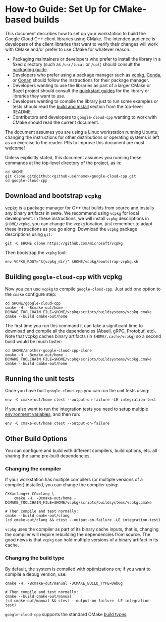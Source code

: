 # How-to Guide: Set Up for CMake-based builds

This document describes how to set up your workstation to build the Google Cloud
C++ client libraries using CMake. The intended audience is developers of the
client libraries that want to verify their changes will work with CMake and/or
prefer to use CMake for whatever reason.

- Packaging maintainers or developers who prefer to install the library in a
  fixed directory (such as `/usr/local` or `/opt`) should consult the
  [packaging guide](/doc/packaging.md).
- Developers who prefer using a package manager such as
  [vcpkg](https://vcpkg.io), [Conda](https://conda.io),
  or [Conan](https://conan.io) should follow the instructions for their package
  manager.
- Developers wanting to use the libraries as part of a larger CMake or Bazel
  project should consult the [quickstart guides](/README.md#quickstart) for the
  library or libraries they want to use.
- Developers wanting to compile the library just to run some examples or
  tests should read the [build and install](/README.md#building-and-installing)
  section from the top-level README.
- Contributors and developers to `google-cloud-cpp` wanting to work with CMake
  should read the current document.

The document assumes you are using a Linux workstation running Ubuntu, changing
the instructions for other distributions or operating systems is left as an
exercise to the reader. PRs to improve this document are most welcome!

Unless explicitly stated, this document assumes you running these commands at
the top-level directory of the project, as in:

```shell
cd $HOME
git clone git@github:<github-username>/google-cloud-cpp.git
cd google-cloud-cpp
```

## Download and bootstrap `vcpkg`

[vcpkg](https://vcpkg.io) is a package manager for C++ that builds
from source and installs any binary artifacts in `$HOME`. We recommend
using `vcpkg` for local development.  In these instructions, we will
install `vcpkg` descriptions in `$HOME/vcpkg`, you can change the
`vcpkg` location, just remember to adapt these instructions as you go
along. Download the `vcpkg` package descriptions using `git`:

```shell
git -C $HOME clone https://github.com/microsoft/vcpkg
```

Then bootstrap the `vcpkg` tool:

```shell
env VCPKG_ROOT="${vcpkg_dir}" $HOME/vcpkg/bootstrap-vcpkg.sh
```

## Building `google-cloud-cpp` with vcpkg

Now you can use `vcpkg` to compile `google-cloud-cpp`. Just add one option
to the `cmake` configure step:

```shell
cd $HOME/google-cloud-cpp
cmake -H. -Bcmake-out/home -DCMAKE_TOOLCHAIN_FILE=$HOME/vcpkg/scripts/buildsystems/vcpkg.cmake
cmake --build cmake-out/home
```

The first time you run this command it can take a significant time to download
and compile all the dependencies (Abseil, gRPC, Protobuf, etc). Note that vcpkg
caches binary artifacts (in `$HOME/.cache/vcpkg`) so a second build would be
much faster:

```shell
cd $HOME/another-google-cloud-cpp-clone
cmake -H. -Bcmake-out/home -DCMAKE_TOOLCHAIN_FILE=$HOME/vcpkg/scripts/buildsystems/vcpkg.cmake
cmake --build cmake-out/home
```

## Running the unit tests

Once you have built `google-cloud-cpp` you can run the unit tests using:

```shell
env -C cmake-out/home ctest --output-on-failure -LE integration-test
```

If you also want to run the integration tests you need to setup multiple
[environment variables](/ci/etc/integration-tests-config.sh), and then run:

```shell
env -C cmake-out/home ctest --output-on-failure
```

## Other Build Options

You can configure and build with different compilers, build options, etc. all
sharing the same pre-built dependencies.

### Changing the compiler

If your workstation has multiple compilers (or multiple versions of a compiler)
installed, you can change the compiler using:

```shell
CXX=clang++ CC=clang \
    cmake -H. -Bcmake-out/home -DCMAKE_TOOLCHAIN_FILE=$HOME/vcpkg/scripts/buildsystems/vcpkg.cmake

# Then compile and test normally:
cmake --build cmake-out/clang
(cd cmake-out/clang && ctest --output-on-failure -LE integration-test)
```

`vcpkg` uses the compiler as part of its binary cache inputs, that is, changing
the compiler will require rebuilding the dependencies from source. The good
news is that `vcpkg` can hold multiple versions of a binary artifact in its
cache.

### Changing the build type

By default, the system is compiled with optimizations on; if you want to compile
a debug version, use:

```shell
cmake -H. -Bcmake-out/manual -DCMAKE_BUILD_TYPE=Debug

# Then compile and test normally:
cmake --build cmake-out/manual
(cd cmake-out/manual && ctest --output-on-failure -LE integration-test)
```

`google-cloud-cpp` supports the standard CMake
[build types](https://cmake.org/cmake/help/latest/variable/CMAKE_BUILD_TYPE.html).
